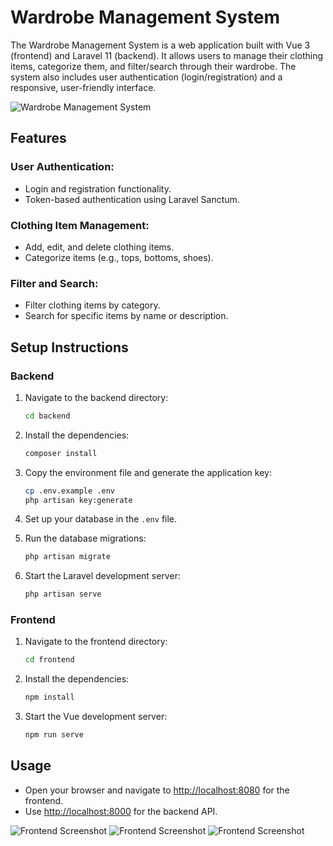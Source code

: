 # Wardrobe Management System

The Wardrobe Management System is a web application built with Vue 3 (frontend) and Laravel 11 (backend). It allows users to manage their clothing items, categorize them, and filter/search through their wardrobe. The system also includes user authentication (login/registration) and a responsive, user-friendly interface.

![Wardrobe Management System](images/wardrobe_system.png)

## Features

### User Authentication:
- Login and registration functionality.
- Token-based authentication using Laravel Sanctum.

### Clothing Item Management:
- Add, edit, and delete clothing items.
- Categorize items (e.g., tops, bottoms, shoes).

### Filter and Search:
- Filter clothing items by category.
- Search for specific items by name or description.

## Setup Instructions

### Backend

1. Navigate to the backend directory:
   ```sh
   cd backend
   ```

2. Install the dependencies:
   ```sh
   composer install
   ```

3. Copy the environment file and generate the application key:
   ```sh
   cp .env.example .env
   php artisan key:generate
   ```

4. Set up your database in the `.env` file.

5. Run the database migrations:
   ```sh
   php artisan migrate
   ```

6. Start the Laravel development server:
   ```sh
   php artisan serve
   ```

### Frontend

1. Navigate to the frontend directory:
   ```sh
   cd frontend
   ```

2. Install the dependencies:
   ```sh
   npm install
   ```

3. Start the Vue development server:
   ```sh
   npm run serve
   ```

## Usage

- Open your browser and navigate to [http://localhost:8080](http://localhost:8080) for the frontend.
- Use [http://localhost:8000](http://localhost:8000) for the backend API.

![Frontend Screenshot](images/login_register.png)
![Frontend Screenshot](images/login_page.png)
![Frontend Screenshot](images/register_page.png)
